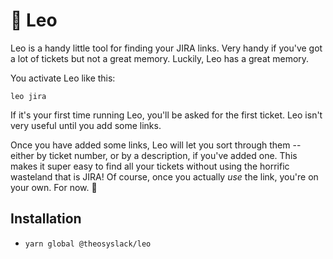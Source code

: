 # 🦁 Leo

Leo is a handy little tool for finding your JIRA links. Very handy if you've got a lot of tickets but not a great memory. Luckily, Leo has a great memory.

You activate Leo like this:

`leo jira`

If it's your first time running Leo, you'll be asked for the first ticket. Leo isn't very useful until you add some links.

Once you have added some links, Leo will let you sort through them -- either by ticket number, or by a description, if you've added one.
This makes it super easy to find all your tickets without using the horrific wasteland that is JIRA! Of course, once you actually _use_ the link, you're on your own. For now. 🦁

## Installation

- `yarn global @theosyslack/leo`

